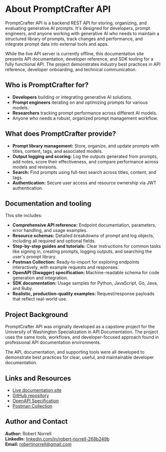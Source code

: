 # About PromptCrafter API

PromptCrafter API is a backend REST API for storing, organizing, and evaluating generative AI prompts. It's designed for developers, prompt engineers, and anyone working with generative AI who needs to maintain a structured library of prompts, track changes and performance, and integrate prompt data into external tools and apps.

While the live API server is currently offline, this documentation site presents API documentation, developer reference, and SDK tooling for a fully functional API. The project demonstrates industry best practices in API reference, developer onboarding, and technical communication.

## Who is PromptCrafter for?

- **Developers** building or integrating generative AI solutions.
- **Prompt engineers** iterating on and optimizing prompts for various models.
- **Researchers** tracking prompt performance across different AI models.
- Anyone who needs a robust, organized prompt management workflow.

## What does PromptCrafter provide?

- **Prompt library management:** Store, organize, and update prompts with titles, content, tags, and associated models.
- **Output logging and scoring:** Log the outputs generated from prompts, add notes, score their effectiveness, and compare performance across models and revisions.
- **Search:** Find prompts using full-text search across titles, content, and tags.
- **Authentication:** Secure user access and resource ownership via JWT authentication.

## Documentation and tooling

This site includes:

- **Comprehensive API reference:** Endpoint documentation, parameters, error handling, and usage examples.
- **Resource schemas:** Detailed breakdowns of prompt and log objects, including all required and optional fields.
- **Step-by-step guides and tutorials:** Clear instructions for common tasks like signing in, creating prompts, logging outputs, and searching the user's prompt library.
- **Postman Collection:** Ready-to-import for exploring endpoints interactively, with example requests and responses.
- **OpenAPI (Swagger) specification:** Machine-readable schema for code generation and integration.
- **SDK documentation:** Usage samples for Python, JavaScript, Go, Java, and Ruby.
- **Realistic, production-quality examples:** Request/response payloads that reflect real-world use.

## Project Background

PromptCrafter API was originally developed as a capstone project for the University of Washington Specialization in API Documentation. The project uses the same tools, workflows, and developer-focused approach found in professional API documentation environments.

The API, documentation, and supporting tools were all developed to demonstrate best practices for clear, useful, and maintainable developer documentation.

## Links and Resources

- [Live documentation site](https://Marmelodov.github.io/PromptCrafter-API/)
- [GitHub repository](https://github.com/Marmelodov/PromptCrafter-API)
- [OpenAPI Specification](https://github.com/Marmelodov/PromptCrafter-API/blob/main/openapi/openapi.yaml)
- [Postman Collection](https://github.com/Marmelodov/PromptCrafter-API/blob/main/postman/PromptCrafter.postman_collection.json)

## Author and Contact

**Author:** Robert Norrell  
**LinkedIn:** [linkedin.com/in/robert-norrell-268b249b](https://linkedin.com/in/robert-norrell-268b249b)  
**Email:** robertjnorrell@gmail.com
